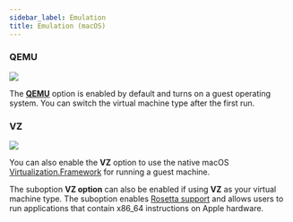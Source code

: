 ```yaml
---
sidebar_label: Emulation
title: Emulation (macOS)
---
```


<head>
  <link rel="canonical" href="https://docs.rancherdesktop.io/ui/preferences/virtual-machine/emulation"/>
</head>

### QEMU

 ![](rd-versioned-asset://preferences/macOS_virtualMachine_tabEmulation.png)

The [**QEMU**](https://www.qemu.org/documentation/) option is enabled by default and turns on a guest operating system. You can switch the virtual machine type after the first run.

### VZ

 ![](rd-versioned-asset://preferences/macOS_virtualMachine_tabEmulation.png)

You can also enable the **VZ** option to use the native macOS [Virtualization.Framework](https://developer.apple.com/documentation/virtualization) for running a guest machine.

The suboption **VZ option** can also be enabled if using **VZ** as your virtual machine type. The suboption enables [Rosetta support](https://developer.apple.com/documentation/virtualization/running_intel_binaries_in_linux_vms_with_rosetta) and allows users to run applications that contain x86_64 instructions on Apple hardware.

